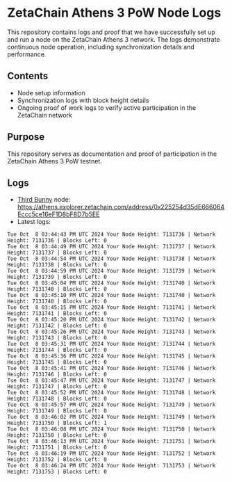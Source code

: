# ZetaChain Athens 3 PoW Node Logs
This repository contains logs and proof that we have successfully set up and run a node on the ZetaChain Athens 3 network. The logs demonstrate continuous node operation, including synchronization details and performance.

## Contents
- Node setup information
- Synchronization logs with block height details
- Ongoing proof of work logs to verify active participation in the ZetaChain network

## Purpose
This repository serves as documentation and proof of participation in the ZetaChain Athens 3 PoW testnet.

## Logs

- [Third Bunny](https://thirdbunny.xyz/) node: https://athens.explorer.zetachain.com/address/0x225254d35dE666064Eccc5ce16eF1D8bF8D7b5EE
- Latest logs:
```
Tue Oct  8 03:44:43 PM UTC 2024 Your Node Height: 7131736 | Network Height: 7131736 | Blocks Left: 0
Tue Oct  8 03:44:49 PM UTC 2024 Your Node Height: 7131737 | Network Height: 7131737 | Blocks Left: 0
Tue Oct  8 03:44:54 PM UTC 2024 Your Node Height: 7131738 | Network Height: 7131738 | Blocks Left: 0
Tue Oct  8 03:44:59 PM UTC 2024 Your Node Height: 7131739 | Network Height: 7131739 | Blocks Left: 0
Tue Oct  8 03:45:04 PM UTC 2024 Your Node Height: 7131740 | Network Height: 7131740 | Blocks Left: 0
Tue Oct  8 03:45:10 PM UTC 2024 Your Node Height: 7131740 | Network Height: 7131740 | Blocks Left: 0
Tue Oct  8 03:45:15 PM UTC 2024 Your Node Height: 7131741 | Network Height: 7131741 | Blocks Left: 0
Tue Oct  8 03:45:20 PM UTC 2024 Your Node Height: 7131742 | Network Height: 7131742 | Blocks Left: 0
Tue Oct  8 03:45:26 PM UTC 2024 Your Node Height: 7131743 | Network Height: 7131743 | Blocks Left: 0
Tue Oct  8 03:45:31 PM UTC 2024 Your Node Height: 7131744 | Network Height: 7131744 | Blocks Left: 0
Tue Oct  8 03:45:36 PM UTC 2024 Your Node Height: 7131745 | Network Height: 7131745 | Blocks Left: 0
Tue Oct  8 03:45:41 PM UTC 2024 Your Node Height: 7131746 | Network Height: 7131746 | Blocks Left: 0
Tue Oct  8 03:45:47 PM UTC 2024 Your Node Height: 7131747 | Network Height: 7131747 | Blocks Left: 0
Tue Oct  8 03:45:52 PM UTC 2024 Your Node Height: 7131748 | Network Height: 7131748 | Blocks Left: 0
Tue Oct  8 03:45:57 PM UTC 2024 Your Node Height: 7131749 | Network Height: 7131749 | Blocks Left: 0
Tue Oct  8 03:46:02 PM UTC 2024 Your Node Height: 7131749 | Network Height: 7131750 | Blocks Left: 1
Tue Oct  8 03:46:08 PM UTC 2024 Your Node Height: 7131750 | Network Height: 7131750 | Blocks Left: 0
Tue Oct  8 03:46:13 PM UTC 2024 Your Node Height: 7131751 | Network Height: 7131751 | Blocks Left: 0
Tue Oct  8 03:46:19 PM UTC 2024 Your Node Height: 7131752 | Network Height: 7131752 | Blocks Left: 0
Tue Oct  8 03:46:24 PM UTC 2024 Your Node Height: 7131753 | Network Height: 7131753 | Blocks Left: 0
```
